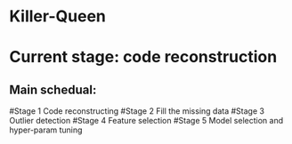 # Killer-Queen

Current stage: code reconstruction
==================================

Main schedual:
--------------
#Stage 1
Code reconstructing
#Stage 2
Fill the missing data
#Stage 3
Outlier detection
#Stage 4
Feature selection
#Stage 5
Model selection and hyper-param tuning
